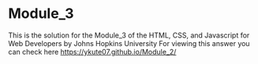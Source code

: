 # Module_3
This is the solution for the Module_3 of the HTML, CSS, and Javascript for Web Developers by Johns Hopkins University For viewing this answer you can check here https://ykute07.github.io/Module_2/ 
